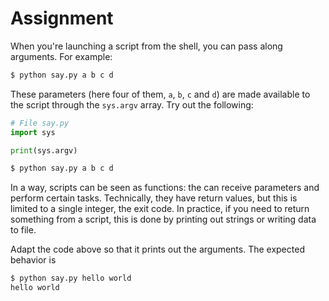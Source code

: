 # Assignment

When you're launching a script from the shell, you can pass along arguments.
For example:

```bash
$ python say.py a b c d
```

These parameters (here four of them, `a`, `b`, `c` and `d`) are
made available to the script through the `sys.argv` array.
Try out the following:

```python
# File say.py
import sys

print(sys.argv)
```

```bash
$ python say.py a b c d
```

In a way, scripts can be seen as functions: the can receive parameters and
perform certain tasks. Technically, they have return values,
but this is limited to a single integer, the exit code.
In practice, if you need to return something from a script,
this is done by printing out strings or writing data to file.

Adapt the code above so that it prints out the arguments.
The expected behavior is

```bash
$ python say.py hello world
hello world
```
